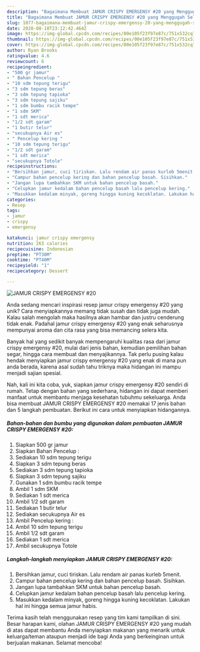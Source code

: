 ```yaml
---
description: "Bagaimana Membuat JAMUR CRISPY EMERGENSY #20 yang Menggugah Selera"
title: "Bagaimana Membuat JAMUR CRISPY EMERGENSY #20 yang Menggugah Selera"
slug: 1077-bagaimana-membuat-jamur-crispy-emergensy-20-yang-menggugah-selera
date: 2020-08-18T23:12:42.464Z
image: https://img-global.cpcdn.com/recipes/00e105f23f97e87c/751x532cq70/jamur-crispy-emergensy-20-foto-resep-utama.jpg
thumbnail: https://img-global.cpcdn.com/recipes/00e105f23f97e87c/751x532cq70/jamur-crispy-emergensy-20-foto-resep-utama.jpg
cover: https://img-global.cpcdn.com/recipes/00e105f23f97e87c/751x532cq70/jamur-crispy-emergensy-20-foto-resep-utama.jpg
author: Ryan Brooks
ratingvalue: 4.6
reviewcount: 6
recipeingredient:
- "500 gr jamur"
- " Bahan Pencelup "
- "10 sdm tepung terigu"
- "3 sdm tepung beras"
- "3 sdm tepung tapioka"
- "3 sdm tepung sajiku"
- "1 sdm bumbu racik tempe"
- "1 sdm SKM"
- "1 sdt merica"
- "1/2 sdt garam"
- "1 butir telur"
- "secukupnya Air es"
- " Pencelup kering "
- "10 sdm tepung terigu"
- "1/2 sdt garam"
- "1 sdt merica"
- "secukupnya Totole"
recipeinstructions:
- "Bersihkan jamur, cuci tiriskan. Lalu rendam air panas kurleb 5menit."
- "Campur bahan pencelup kering dan bahan pencelup basah. Sisihkan."
- "Jangan lupa tambahkan SKM untuk bahan pencelup basah."
- "Celupkan jamur kedalam bahan pencelup basah lalu pencelup kering."
- "Masukkan kedalam minyak, goreng hingga kuning kecoklatan. Lakukan hal ini hingga semua jamur habis."
categories:
- Resep
tags:
- jamur
- crispy
- emergensy

katakunci: jamur crispy emergensy 
nutrition: 263 calories
recipecuisine: Indonesian
preptime: "PT30M"
cooktime: "PT40M"
recipeyield: "1"
recipecategory: Dessert

---
```



![JAMUR CRISPY EMERGENSY #20](https://img-global.cpcdn.com/recipes/00e105f23f97e87c/751x532cq70/jamur-crispy-emergensy-20-foto-resep-utama.jpg)

Anda sedang mencari inspirasi resep jamur crispy emergensy #20 yang unik? Cara menyiapkannya memang tidak susah dan tidak juga mudah. Kalau salah mengolah maka hasilnya akan hambar dan justru cenderung tidak enak. Padahal jamur crispy emergensy #20 yang enak seharusnya mempunyai aroma dan cita rasa yang bisa memancing selera kita.

Banyak hal yang sedikit banyak mempengaruhi kualitas rasa dari jamur crispy emergensy #20, mulai dari jenis bahan, kemudian pemilihan bahan segar, hingga cara membuat dan menyajikannya. Tak perlu pusing kalau hendak menyiapkan jamur crispy emergensy #20 yang enak di mana pun anda berada, karena asal sudah tahu triknya maka hidangan ini mampu menjadi sajian spesial.




Nah, kali ini kita coba, yuk, siapkan jamur crispy emergensy #20 sendiri di rumah. Tetap dengan bahan yang sederhana, hidangan ini dapat memberi manfaat untuk membantu menjaga kesehatan tubuhmu sekeluarga. Anda bisa membuat JAMUR CRISPY EMERGENSY #20 memakai 17 jenis bahan dan 5 langkah pembuatan. Berikut ini cara untuk menyiapkan hidangannya.

<!--inarticleads1-->

##### Bahan-bahan dan bumbu yang digunakan dalam pembuatan JAMUR CRISPY EMERGENSY #20:

1. Siapkan 500 gr jamur
1. Siapkan  Bahan Pencelup :
1. Sediakan 10 sdm tepung terigu
1. Siapkan 3 sdm tepung beras
1. Sediakan 3 sdm tepung tapioka
1. Siapkan 3 sdm tepung sajiku
1. Gunakan 1 sdm bumbu racik tempe
1. Ambil 1 sdm SKM
1. Sediakan 1 sdt merica
1. Ambil 1/2 sdt garam
1. Sediakan 1 butir telur
1. Sediakan secukupnya Air es
1. Ambil  Pencelup kering :
1. Ambil 10 sdm tepung terigu
1. Ambil 1/2 sdt garam
1. Sediakan 1 sdt merica
1. Ambil secukupnya Totole




<!--inarticleads2-->

##### Langkah-langkah menyiapkan JAMUR CRISPY EMERGENSY #20:

1. Bersihkan jamur, cuci tiriskan. Lalu rendam air panas kurleb 5menit.
1. Campur bahan pencelup kering dan bahan pencelup basah. Sisihkan.
1. Jangan lupa tambahkan SKM untuk bahan pencelup basah.
1. Celupkan jamur kedalam bahan pencelup basah lalu pencelup kering.
1. Masukkan kedalam minyak, goreng hingga kuning kecoklatan. Lakukan hal ini hingga semua jamur habis.




Terima kasih telah menggunakan resep yang tim kami tampilkan di sini. Besar harapan kami, olahan JAMUR CRISPY EMERGENSY #20 yang mudah di atas dapat membantu Anda menyiapkan makanan yang menarik untuk keluarga/teman ataupun menjadi ide bagi Anda yang berkeinginan untuk berjualan makanan. Selamat mencoba!
